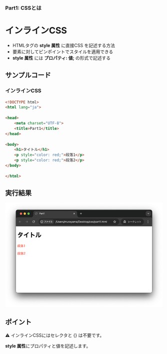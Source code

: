 ### Part1: CSSとは

# インラインCSS

+ HTMLタグの **style 属性** に直接CSS を記述する方法
+ 要素に対してピンポイントでスタイルを適用できる
+ **style 属性** には **プロパティ: 値;** の形式で記述する

## サンプルコード

### インラインCSS

```html
<!DOCTYPE html>
<html lang="ja">

<head>
    <meta charset="UTF-8">
    <title>Part1</title>
</head>

<body>
    <h1>タイトル</h1>
    <p style="color: red;">段落1</p>
    <p style="color: red;">段落2</p>
</body>

</html>
```

## 実行結果

![](https://raw.githubusercontent.com/murayama333/md2slide/refs/heads/main/md/css/part1/img/04.png)

## ポイント

⚠️ インラインCSSにはセレクタと {} は不要です。

**style 属性**にプロパティと値を記述します。
